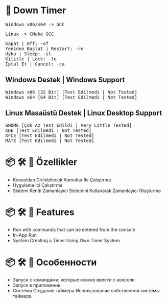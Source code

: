 <!-- Başlık -->
# 🚀 Down Timer

<!-- İşletim Sistemleri -->
<pre>Windows x86/x64 -> GCC</pre>
<pre>Linux -> CMake GCC</pre>

<!-- Komutlar -->
<pre>
Kapat | Off: -of
Yeniden Başlat | Restart: -re
Uyku | Sleep: -sl
Kilitle | Lock: -lo
İptal Et | Cancel: -ca
</pre>

## Windows Destek | Windows Support
<pre>
Windows x86 [32 Bit] [Test Edilmedi | Not Tested]
Windows x64 [64 Bit] [Test Edilmedi | Not Tested]
</pre>

## Linux Masaüstü Destek | Linux Desktop Support
<pre>
GNOME [Çok Az Test Edildi | Very Little Tested]
KDE [Test Edilmedi | Not Tested]
XFCE [Test Edilmedi | Not Tested]
MATE [Test Edilmedi | Not Tested]
</pre>

<!-- Açıklama Türkçe -->
# 📦 🛠️ 📝 Özellikler
+ Konsoldan Girilebilecek Komutlar İle Çalıştırma
+ Uygulama İçi Çalıştırma
+ Sistemi Kendi Zamanlayıcı Sistemini Kullanarak Zamanlayıcı Oluşturma

<!-- Comment English -->
# 📦 🛠️ 📝 Features
+ Run with commands that can be entered from the console
+ In-App Run
+ System Creating a Timer Using Own Timer System

<!-- Комментарий Русский -->
# 📦 🛠️ 📝 Особенности
+ Запуск с командами, которые можно ввести с консоли
+ Запуск в приложении
+ Система Создание таймера Использование собственной системы таймера
